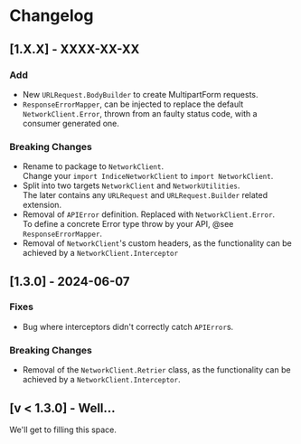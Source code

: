# Changelog

## [1.X.X] - XXXX-XX-XX

### Add
- New `URLRequest.BodyBuilder` to create MultipartForm requests.
- `ResponseErrorMapper`, can be injected to replace the default `NetworkClient.Error`, thrown from an faulty status code, with a consumer generated one.


### Breaking Changes
- Rename to package to `NetworkClient`.<br>
  Change your `import IndiceNetworkClient` to `import NetworkClient`.
- Split into two targets `NetworkClient` and `NetworkUtilities`.<br>
  The later contains any `URLRequest` and `URLRequest.Builder` related extension.
- Removal of `APIError` definition. Replaced with `NetworkClient.Error`. <br>
  To define a concrete Error type throw by your API, @see `ResponseErrorMapper`.
- Removal of `NetworkClient`'s custom headers, as the functionality can be achieved by a `NetworkClient.Interceptor` 


## [1.3.0] - 2024-06-07

### Fixes
- Bug where interceptors didn't correctly catch `APIError`s.


### Breaking Changes
-  Removal of the `NetworkClient.Retrier` class, as the functionality can be achieved by a `NetworkClient.Interceptor`.


## [v < 1.3.0] - Well...
We'll get to filling this space.
